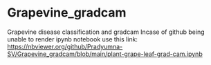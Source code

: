 # Grapevine_gradcam
Grapevine disease classification and gradcam
Incase of github being unable to render ipynb notebook
use this link: https://nbviewer.org/github/Pradyumna-SV/Grapevine_gradcam/blob/main/plant-grape-leaf-grad-cam.ipynb
